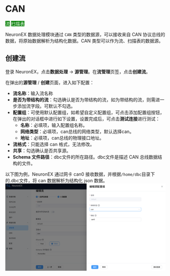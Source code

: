 # CAN

<span style="background:green;color:white;">流</span>        <span style="background:green;color:white">扫描表</span>



NeuronEX 数据处理模块通过 `CAN` 类型的数据源，可以接收来自 CAN 协议总线的数据，将原始数据解析为结构化数据。CAN 类型可以作为流、扫描表的数据源。


## 创建流

登录 NeuronEX，点击**数据处理** -> **源管理**。在**流管理**页签，点击**创建流**。

在弹出的**源管理** / **创建**页面，进入如下配置：

- **流名称**：输入流名称
- **是否为带结构的流**：勾选确认是否为带结构的流，如为带结构的流，则需进一步添加流字段。可默认不勾选。
- **配置组**：可使用默认配置组，如希望自定义配置组，可点击添加配置组按钮，在弹出的对话框中进行如下设置，设置完成后，可点击**测试连接**进行测试：
  - **名称**：必填项，输入配置组名称。
  - **网络类型**：必填项，can总线的网络类型，默认选择can。
  - **地址**：必填项，can总线的物理接口地址。
- **流格式**：只能选择 can 格式，无法修改。
- **共享**：勾选确认是否共享源。
- **Schema 文件路径**：dbc文件的所在路径。dbc文件是描述 CAN 总线数据结构的文件。


以下图为例，NeuronEX 通过网卡 can0 接收数据，并根据`/home/dbc`目录下的.dbc文件，将 can 数据解析为结构化 json 数据。
![alt text](_assets/can_info_zh.png)